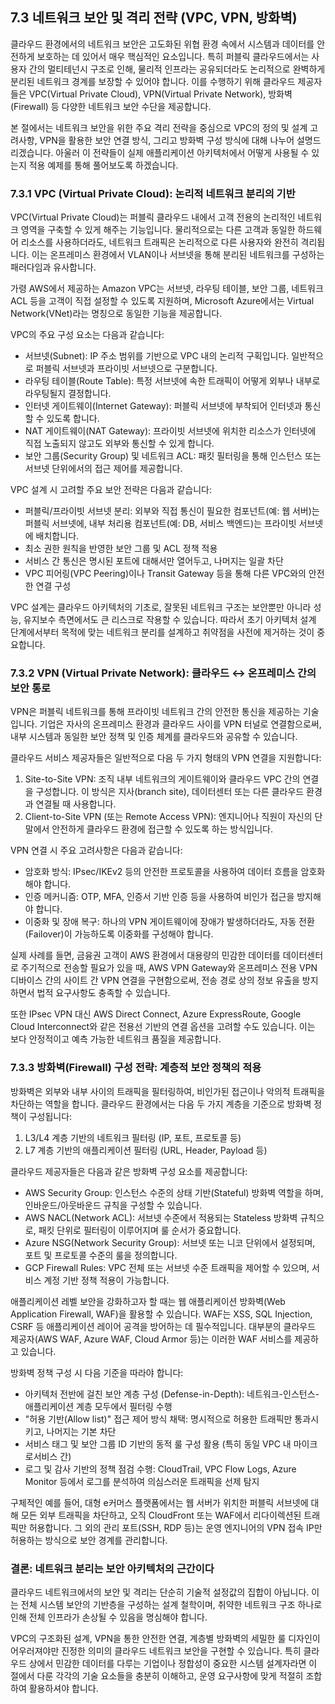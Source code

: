 ## 7.3 네트워크 보안 및 격리 전략 (VPC, VPN, 방화벽)

클라우드 환경에서의 네트워크 보안은 고도화된 위협 환경 속에서 시스템과 데이터를 안전하게 보호하는 데 있어서 매우 핵심적인 요소입니다. 특히 퍼블릭 클라우드에서는 사용자 간의 멀티테넌시 구조로 인해, 물리적 인프라는 공유되더라도 논리적으로 완벽하게 분리된 네트워크 경계를 보장할 수 있어야 합니다. 이를 수행하기 위해 클라우드 제공자들은 VPC(Virtual Private Cloud), VPN(Virtual Private Network), 방화벽(Firewall) 등 다양한 네트워크 보안 수단을 제공합니다.

본 절에서는 네트워크 보안을 위한 주요 격리 전략을 중심으로 VPC의 정의 및 설계 고려사항, VPN을 활용한 보안 연결 방식, 그리고 방화벽 구성 방식에 대해 나누어 설명드리겠습니다. 아울러 이 전략들이 실제 애플리케이션 아키텍처에서 어떻게 사용될 수 있는지 적용 예제를 통해 풀어보도록 하겠습니다.

### 7.3.1 VPC (Virtual Private Cloud): 논리적 네트워크 분리의 기반

VPC(Virtual Private Cloud)는 퍼블릭 클라우드 내에서 고객 전용의 논리적인 네트워크 영역을 구축할 수 있게 해주는 기능입니다. 물리적으로는 다른 고객과 동일한 하드웨어 리소스를 사용하더라도, 네트워크 트래픽은 논리적으로 다른 사용자와 완전히 격리됩니다. 이는 온프레미스 환경에서 VLAN이나 서브넷을 통해 분리된 네트워크를 구성하는 패러다임과 유사합니다.

가령 AWS에서 제공하는 Amazon VPC는 서브넷, 라우팅 테이블, 보안 그룹, 네트워크 ACL 등을 고객이 직접 설정할 수 있도록 지원하며, Microsoft Azure에서는 Virtual Network(VNet)라는 명칭으로 동일한 기능을 제공합니다.

VPC의 주요 구성 요소는 다음과 같습니다:

- 서브넷(Subnet): IP 주소 범위를 기반으로 VPC 내의 논리적 구획입니다. 일반적으로 퍼블릭 서브넷과 프라이빗 서브넷으로 구분합니다.
- 라우팅 테이블(Route Table): 특정 서브넷에 속한 트래픽이 어떻게 외부나 내부로 라우팅될지 결정합니다.
- 인터넷 게이트웨이(Internet Gateway): 퍼블릭 서브넷에 부착되어 인터넷과 통신할 수 있도록 합니다.
- NAT 게이트웨이(NAT Gateway): 프라이빗 서브넷에 위치한 리소스가 인터넷에 직접 노출되지 않고도 외부와 통신할 수 있게 합니다.
- 보안 그룹(Security Group) 및 네트워크 ACL: 패킷 필터링을 통해 인스턴스 또는 서브넷 단위에서의 접근 제어를 제공합니다.

VPC 설계 시 고려할 주요 보안 전략은 다음과 같습니다:

- 퍼블릭/프라이빗 서브넷 분리: 외부와 직접 통신이 필요한 컴포넌트(예: 웹 서버)는 퍼블릭 서브넷에, 내부 처리용 컴포넌트(예: DB, 서비스 백엔드)는 프라이빗 서브넷에 배치합니다.
- 최소 권한 원칙을 반영한 보안 그룹 및 ACL 정책 적용
- 서비스 간 통신은 명시된 포트에 대해서만 열어두고, 나머지는 일괄 차단
- VPC 피어링(VPC Peering)이나 Transit Gateway 등을 통해 다른 VPC와의 안전한 연결 구성

VPC 설계는 클라우드 아키텍처의 기초로, 잘못된 네트워크 구조는 보안뿐만 아니라 성능, 유지보수 측면에서도 큰 리스크로 작용할 수 있습니다. 따라서 초기 아키텍처 설계 단계에서부터 목적에 맞는 네트워크 분리를 설계하고 취약점을 사전에 제거하는 것이 중요합니다.

### 7.3.2 VPN (Virtual Private Network): 클라우드 ↔ 온프레미스 간의 보안 통로

VPN은 퍼블릭 네트워크를 통해 프라이빗 네트워크 간의 안전한 통신을 제공하는 기술입니다. 기업은 자사의 온프레미스 환경과 클라우드 사이를 VPN 터널로 연결함으로써, 내부 시스템과 동일한 보안 정책 및 인증 체계를 클라우드와 공유할 수 있습니다.

클라우드 서비스 제공자들은 일반적으로 다음 두 가지 형태의 VPN 연결을 지원합니다:

1. Site-to-Site VPN: 조직 내부 네트워크의 게이트웨이와 클라우드 VPC 간의 연결을 구성합니다. 이 방식은 지사(branch site), 데이터센터 또는 다른 클라우드 환경과 연결될 때 사용합니다.
2. Client-to-Site VPN (또는 Remote Access VPN): 엔지니어나 직원이 자신의 단말에서 안전하게 클라우드 환경에 접근할 수 있도록 하는 방식입니다.

VPN 연결 시 주요 고려사항은 다음과 같습니다:

- 암호화 방식: IPsec/IKEv2 등의 안전한 프로토콜을 사용하여 데이터 흐름을 암호화해야 합니다.
- 인증 메커니즘: OTP, MFA, 인증서 기반 인증 등을 사용하여 비인가 접근을 방지해야 합니다.
- 이중화 및 장애 복구: 하나의 VPN 게이트웨이에 장애가 발생하더라도, 자동 전환(Failover)이 가능하도록 이중화를 구성해야 합니다.
  
실제 사례를 들면, 금융권 고객이 AWS 환경에서 대용량의 민감한 데이터를 데이터센터로 주기적으로 전송할 필요가 있을 때, AWS VPN Gateway와 온프레미스 전용 VPN 디바이스 간의 사이트 간 VPN 연결을 구현함으로써, 전송 경로 상의 정보 유출을 방지하면서 법적 요구사항도 충족할 수 있습니다.

또한 IPsec VPN 대신 AWS Direct Connect, Azure ExpressRoute, Google Cloud Interconnect와 같은 전용선 기반의 연결 옵션을 고려할 수도 있습니다. 이는 보다 안정적이고 예측 가능한 네트워크 품질을 제공합니다.

### 7.3.3 방화벽(Firewall) 구성 전략: 계층적 보안 정책의 적용

방화벽은 외부와 내부 사이의 트래픽을 필터링하여, 비인가된 접근이나 악의적 트래픽을 차단하는 역할을 합니다. 클라우드 환경에서는 다음 두 가지 계층을 기준으로 방화벽 정책이 구성됩니다:

1. L3/L4 계층 기반의 네트워크 필터링 (IP, 포트, 프로토콜 등)
2. L7 계층 기반의 애플리케이션 필터링 (URL, Header, Payload 등)

클라우드 제공자들은 다음과 같은 방화벽 구성 요소를 제공합니다:

- AWS Security Group: 인스턴스 수준의 상태 기반(Stateful) 방화벽 역할을 하며, 인바운드/아웃바운드 규칙을 구성할 수 있습니다.
- AWS NACL(Network ACL): 서브넷 수준에서 적용되는 Stateless 방화벽 규칙으로, 패킷 단위로 필터링이 이루어지며 룰 순서가 중요합니다.
- Azure NSG(Network Security Group): 서브넷 또는 니코 단위에서 설정되며, 포트 및 프로토콜 수준의 룰을 정의합니다.
- GCP Firewall Rules: VPC 전체 또는 서브넷 수준 트래픽을 제어할 수 있으며, 서비스 계정 기반 정책 적용이 가능합니다.

애플리케이션 레벨 보안을 강화하고자 할 때는 웹 애플리케이션 방화벽(Web Application Firewall, WAF)을 활용할 수 있습니다. WAF는 XSS, SQL Injection, CSRF 등 애플리케이션 레이어 공격을 방어하는 데 필수적입니다. 대부분의 클라우드 제공자(AWS WAF, Azure WAF, Cloud Armor 등)는 이러한 WAF 서비스를 제공하고 있습니다.

방화벽 정책 구성 시 다음 기준을 따라야 합니다:

- 아키텍처 전반에 걸친 보안 계층 구성 (Defense-in-Depth): 네트워크-인스턴스-애플리케이션 계층 모두에서 필터링 수행
- "허용 기반(Allow list)" 접근 제어 방식 채택: 명시적으로 허용한 트래픽만 통과시키고, 나머지는 기본 차단
- 서비스 태그 및 보안 그룹 ID 기반의 동적 룰 구성 활용 (특히 동일 VPC 내 마이크로서비스 간)
- 로그 및 감사 기반의 정책 점검 수행: CloudTrail, VPC Flow Logs, Azure Monitor 등에서 로그를 분석하여 의심스러운 트래픽을 선제 탐지

구체적인 예를 들어, 대형 e커머스 플랫폼에서는 웹 서버가 위치한 퍼블릭 서브넷에 대해 모든 외부 트래픽을 차단하고, 오직 CloudFront 또는 WAF에서 리다이렉션된 트래픽만 허용합니다. 그 외의 관리 포트(SSH, RDP 등)는 운영 엔지니어의 VPN 접속 IP만 허용하는 방식으로 보안 경계를 관리합니다.

### 결론: 네트워크 분리는 보안 아키텍처의 근간이다

클라우드 네트워크에서의 보안 및 격리는 단순히 기술적 설정값의 집합이 아닙니다. 이는 전체 시스템 보안의 기반층을 구성하는 설계 철학이며, 취약한 네트워크 구조 하나로 인해 전체 인프라가 손상될 수 있음을 명심해야 합니다.

VPC의 구조화된 설계, VPN을 통한 안전한 연결, 계층별 방화벽의 세밀한 룰 디자인이 어우러져야만 진정한 의미의 클라우드 네트워크 보안을 구현할 수 있습니다. 특히 클라우드 상에서 민감한 데이터를 다루는 기업이나 정합성이 중요한 시스템 설계자라면 이 절에서 다룬 각각의 기술 요소들을 충분히 이해하고, 운영 요구사항에 맞게 적절히 조합하여 활용하셔야 합니다.
